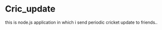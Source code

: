 Cric_update
===========

this is node.js application in which i send periodic cricket update to friends..